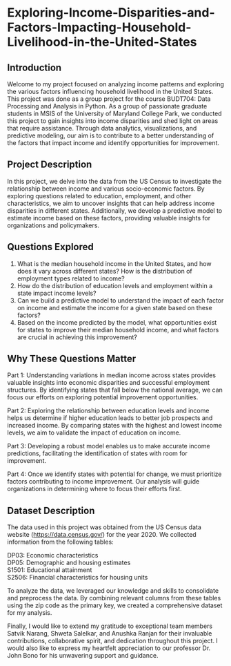 # Exploring-Income-Disparities-and-Factors-Impacting-Household-Livelihood-in-the-United-States

## Introduction

Welcome to my project focused on analyzing income patterns and exploring the various factors influencing household livelihood in the United States. This project was done as a group project for the course BUDT704: Data Processing and Analysis in Python.  As a group of passionate graduate students in MSIS of the University of Maryland College Park, we conducted this project to gain insights into income disparities and shed light on areas that require assistance. Through data analytics, visualizations, and predictive modeling, our aim is to contribute to a better understanding of the factors that impact income and identify opportunities for improvement.

## Project Description

In this project, we delve into the data from the US Census to investigate the relationship between income and various socio-economic factors. By exploring questions related to education, employment, and other characteristics, we aim to uncover insights that can help address income disparities in different states. Additionally, we develop a predictive model to estimate income based on these factors, providing valuable insights for organizations and policymakers.

## Questions Explored

1. What is the median household income in the United States, and how does it vary across different states? How is the distribution of employment types related to income?
2. How do the distribution of education levels and employment within a state impact income levels?
3. Can we build a predictive model to understand the impact of each factor on income and estimate the income for a given state based on these factors?
4. Based on the income predicted by the model, what opportunities exist for states to improve their median household income, and what factors are crucial in achieving this improvement?
   
## Why These Questions Matter

Part 1: Understanding variations in median income across states provides valuable insights into economic disparities and successful employment structures. By identifying states that fall below the national average, we can focus our efforts on exploring potential improvement opportunities.

Part 2: Exploring the relationship between education levels and income helps us determine if higher education leads to better job prospects and increased income. By comparing states with the highest and lowest income levels, we aim to validate the impact of education on income.

Part 3: Developing a robust model enables us to make accurate income predictions, facilitating the identification of states with room for improvement.

Part 4: Once we identify states with potential for change, we must prioritize factors contributing to income improvement. Our analysis will guide organizations in determining where to focus their efforts first.

## Dataset Description

The data used in this project was obtained from the US Census data website (https://data.census.gov/) for the year 2020. We collected information from the following tables:

DP03: Economic characteristics</br>
DP05: Demographic and housing estimates</br>
S1501: Educational attainment</br>
S2506: Financial characteristics for housing units</br>

To analyze the data, we leveraged our knowledge and skills to consolidate and preprocess the data. By combining relevant columns from these tables using the zip code as the primary key, we created a comprehensive dataset for my analysis.

Finally, I would like to extend my gratitude to exceptional team members Satvik Narang, Shweta Salelkar, and Anushka Ranjan for their invaluable contributions, collaborative spirit, and dedication throughout this project. I would also like to express my heartfelt appreciation to our professor Dr. John Bono for his unwavering support and guidance.
